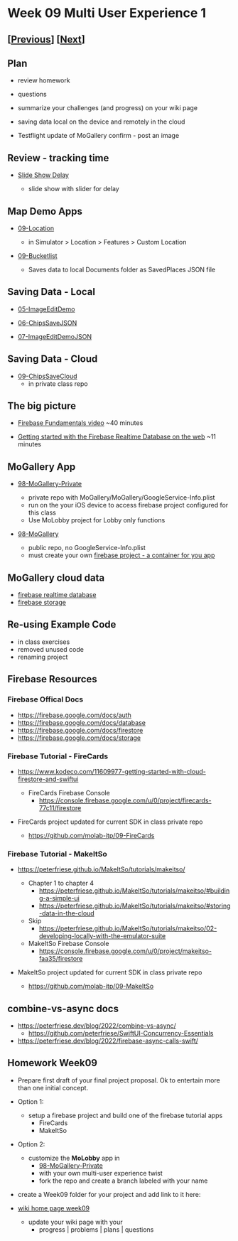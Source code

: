 # Week 09 Multi User Experience 1

## [[Previous](./08_video.md)] [[Next](./10_multi.md)]

## Plan

- review homework

- questions

- summarize your challenges (and progress) on your wiki page

- saving data local on the device and remotely in the cloud

- Testflight update of MoGallery confirm - post an image

## Review - tracking time

- [Slide Show Delay](https://github.com/molab-itp/09-SlideShowDelay)

  - slide show with slider for delay

<!-- - [CaptureRecorder](https://github.com/jht9629-nyu/CaptureRecorder.git)
  - apply core image filters to live video stream from camera
  - record button to save video to Photo library
  - minminal ObservableObject Model
  - no need for Combine! -->

## Map Demo Apps

- [09-Location](https://github.com/molab-itp/09-Location)

  - in Simulator > Location > Features > Custom Location

- [09-Bucketlist](https://github.com/molab-itp/09-Bucketlist)

  - Saves data to local Documents folder as SavedPlaces JSON file

## Saving Data - Local

- [05-ImageEditDemo](https://github.com/molab-itp/05-ImageEditDemo)

- [06-ChipsSaveJSON](https://github.com/molab-itp/06-ChipsSaveJSON)

- [07-ImageEditDemoJSON](https://github.com/molab-itp/07-ImageEditDemoJSON)

## Saving Data - Cloud

- [09-ChipsSaveCloud](https://github.com/molab-itp/09-ChipsSaveCloud)
  - in private class repo

## The big picture

- [Firebase Fundamentals video](https://www.youtube.com/watch?v=p9pgI3Mg-So&list=PLl-K7zZEsYLnfwBe4WgEw9ao0J0N1LYDR&index=7) ~40 minutes

- [Getting started with the Firebase Realtime Database on the web](https://www.youtube.com/watch?v=pP7quzFmWBY) ~11 minutes

## MoGallery App

- [98-MoGallery-Private](https://github.com/molab-itp/98-MoGallery-Private)

  - private repo with MoGallery/MoGallery/GoogleService-Info.plist
  - run on the your iOS device to access firebase project configured for this class
  - Use MoLobby project for Lobby only functions

- [98-MoGallery](https://github.com/molab-itp/98-MoGallery)
  - public repo, no GoogleService-Info.plist
  - must create your own [firebase project - a container for you app](https://firebase.google.com/)

## MoGallery cloud data

- [firebase realtime database](https://console.firebase.google.com/u/0/project/molab-485f5/database/molab-485f5-default-rtdb/data/~2Fmo-1)
- [firebase storage](https://console.firebase.google.com/u/0/project/molab-485f5/storage/molab-485f5.appspot.com/files/~2F-mo~2Fmo-1)

## Re-using Example Code

- in class exercises
- removed unused code
- renaming project

## Firebase Resources

### Firebase Offical Docs

- https://firebase.google.com/docs/auth
- https://firebase.google.com/docs/database
- https://firebase.google.com/docs/firestore
- https://firebase.google.com/docs/storage

### Firebase Tutorial - FireCards

- https://www.kodeco.com/11609977-getting-started-with-cloud-firestore-and-swiftui

  - FireCards Firebase Console
    - https://console.firebase.google.com/u/0/project/firecards-77c11/firestore

- FireCards project updated for current SDK in class private repo
  - https://github.com/molab-itp/09-FireCards

### Firebase Tutorial - MakeItSo

- https://peterfriese.github.io/MakeItSo/tutorials/makeitso/

  - Chapter 1 to chapter 4
    - https://peterfriese.github.io/MakeItSo/tutorials/makeitso/#building-a-simple-ui
    - https://peterfriese.github.io/MakeItSo/tutorials/makeitso/#storing-data-in-the-cloud
  - Skip
    - https://peterfriese.github.io/MakeItSo/tutorials/makeitso/02-developing-locally-with-the-emulator-suite
  - MakeItSo Firebase Console
    - https://console.firebase.google.com/u/0/project/makeitso-faa35/firestore

- MakeItSo project updated for current SDK in class private repo
  - https://github.com/molab-itp/09-MakeItSo

## combine-vs-async docs

- https://peterfriese.dev/blog/2022/combine-vs-async/
  - https://github.com/peterfriese/SwiftUI-Concurrency-Essentials
- https://peterfriese.dev/blog/2022/firebase-async-calls-swift/

## Homework Week09

- Prepare first draft of your final project proposal. Ok to entertain more than one initial concept.

- Option 1:

  - setup a firebase project and build one of the firebase tutorial apps
    - FireCards
    - MakeItSo

- Option 2:

  - customize the **MoLobby** app in
    - [98-MoGallery-Private](https://github.com/molab-itp/98-MoGallery-Private)
    - with your own multi-user experience twist
    - fork the repo and create a branch labeled with your name

- create a Week09 folder for your project and add link to it here:

- [wiki home page week09](https://github.com/molab-itp/content-2025-09/wiki#week-09-homework)

  - update your wiki page with your
    - progress | problems | plans | questions

